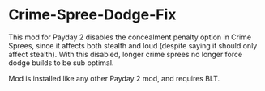 # Crime-Spree-Dodge-Fix

This mod for Payday 2 disables the concealment penalty option in Crime Sprees, since it affects both stealth and loud (despite saying it should only affect stealth).  With this disabled, longer crime sprees no longer force dodge builds to be sub optimal.

Mod is installed like any other Payday 2 mod, and requires BLT.
